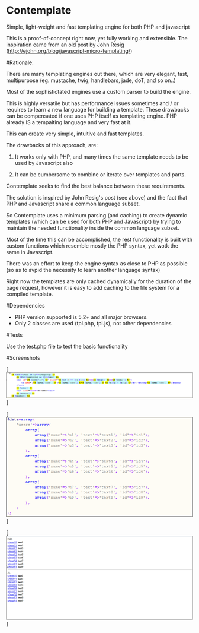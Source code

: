 Contemplate
===========

Simple, light-weight and fast templating engine for both PHP and javascript

This is a proof-of-concept right now, yet fully working and extensible.
The inspiration came from an old post by John Resig (http://ejohn.org/blog/javascript-micro-templating/)

#Rationale:

There are many templating engines out there, which are very elegant, fast, multipurpose (eg. mustache, twig, handlebars, jade, doT, and so on..)

Most of the sophistictated engines use a custom parser to build the engine. 

This is highly versatile but has performance issues sometimes and / or requires to learn a new language for building a template.
These drawbacks can be compensated if one uses PHP itself as templating engine. PHP already IS a tempalting language and very fast at it.

This can create very simple, intuitive and fast templates.

The drawbacks of this approach, are:

1. It works only with PHP, and many times the same template needs to be used by Javascript also

2. It can be cumbersome to combine or iterate over templates and parts.

Contemplate seeks to find the best balance between these requirements.

The solution is inspired by John Resig's post (see above) and the fact that PHP and Javascript share a common
language subset.

So Contemplate uses a minimum parsing (and caching) to create dynamic templates (which can be used for both PHP and Javascript)
by trying to maintain the needed functionality inside the common language subset.

Most of the time this can be accomplished, the rest functionality is built with custom functions which resemble mostly the PHP
syntax, yet wotk the same in Javascript.

There was an effort to keep the engine syntax as close to PHP as possible
(so as to avpid the necessity to learn another language syntax)

Right now the templates are only cached dynamically for the duration of the page request,
however it is easy to add caching to the file system for a compiled template.

#Dependencies

* PHP version supported is 5.2+ and all major browsers.
* Only 2 classes are used (tpl.php, tpl.js), not other dependencies

#Tests

Use the test.php file to test the basic functionality


#Screenshots

[![Template markup](/screenshots/template_markup.png)]

[![Template data](/screenshots/template_data.png)]

[![Template output](/screenshots/template_output.png)]


